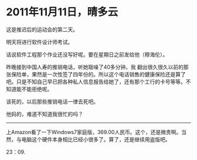 # 2011年11月11日，晴多云

这是推迟后的运动会的第二天。

明天将进行软件设计师考试。

话说软件工程那个作业还没写好呢。要在星期日之前发给他（穆海伦）。

昨晚接到中国人寿的推销电话，听她聒噪了40多分钟。我 翻出很久很久以前的那张保险单，果然是一次性签了四年份的。所以这个电话销售的健康保险还是算了吧。只是不知自己早已把各种私人信息报告给她了，还有那个工行的卡号等等。不知道能不能拒绝呢。

该死的，以后那些推销电话一律去死吧。

他妈的，难道不知道我很忙的吗？

----

上Amazon看了一下Windows7家庭版，369.00人民币。这个，还是微贵啊。当然，与电脑这个硬件本身相比已经小很多了。算了，还是继续用盗版吧。

23：09.
